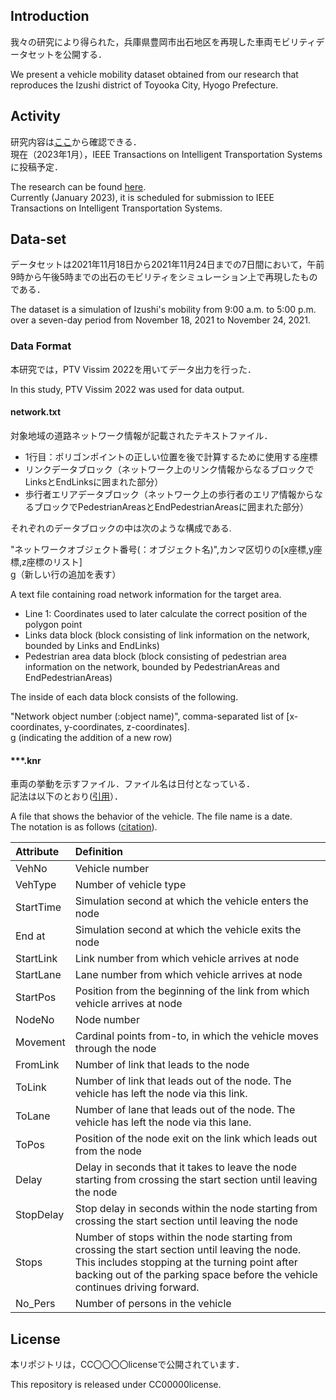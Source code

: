 ## Introduction
我々の研究により得られた，兵庫県豊岡市出石地区を再現した車両モビリティデータセットを公開する．


We present a vehicle mobility dataset obtained from our research that reproduces the Izushi district of Toyooka City, Hyogo Prefecture.

## Activity
研究内容は[ここ](https://ieeexplore.ieee.org/abstract/document/9767393)から確認できる．
<br>
現在（2023年1月），IEEE Transactions on Intelligent Transportation Systemsに投稿予定．


The research can be found [here](https://ieeexplore.ieee.org/abstract/document/9767393).
<br>
Currently (January 2023), it is scheduled for submission to IEEE Transactions on Intelligent Transportation Systems.

## Data-set
データセットは2021年11月18日から2021年11月24日までの7日間において，午前9時から午後5時までの出石のモビリティをシミュレーション上で再現したものである．


The dataset is a simulation of Izushi's mobility from 9:00 a.m. to 5:00 p.m. over a seven-day period from November 18, 2021 to November 24, 2021.

### Data Format
本研究では，PTV Vissim 2022を用いてデータ出力を行った．


In this study, PTV Vissim 2022 was used for data output.

#### network.txt
対象地域の道路ネットワーク情報が記載されたテキストファイル．

- 1行目：ポリゴンポイントの正しい位置を後で計算するために使用する座標
- リンクデータブロック（ネットワーク上のリンク情報からなるブロックでLinksとEndLinksに囲まれた部分）
- 歩行者エリアデータブロック（ネットワーク上の歩行者のエリア情報からなるブロックでPedestrianAreasとEndPedestrianAreasに囲まれた部分）

それぞれのデータブロックの中は次のような構成である.

"ネットワークオブジェクト番号(：オブジェクト名)",カンマ区切りの[x座標,y座標,z座標のリスト]
<br>
g（新しい行の追加を表す）


A text file containing road network information for the target area.

- Line 1: Coordinates used to later calculate the correct position of the polygon point
- Links data block (block consisting of link information on the network, bounded by Links and EndLinks)
- Pedestrian area data block (block consisting of pedestrian area information on the network, bounded by PedestrianAreas and EndPedestrianAreas)

The inside of each data block consists of the following.

"Network object number (:object name)", comma-separated list of [x-coordinates, y-coordinates, z-coordinates].
<br>
g (indicating the addition of a new row)

#### ***.knr
車両の挙動を示すファイル．ファイル名は日付となっている．
<br>
記法は以下のとおり([引用](https://cgi.ptvgroup.com/vision-help/VISSIM_2022_ENG/Content/11_Auswertungen/AuswertungKnotenauswertung.htm)）．


A file that shows the behavior of the vehicle. The file name is a date.
<br>
The notation is as follows ([citation](https://cgi.ptvgroup.com/vision-help/VISSIM_2022_ENG/Content/11_Auswertungen/AuswertungKnotenauswertung.htm)).

|Attribute|Definition|
|:--|:--|
|VehNo|Vehicle number|
|VehType|Number of vehicle type|
|StartTime|Simulation second at which the vehicle enters the node|
|End at|Simulation second at which the vehicle exits the node|
|StartLink|Link number from which vehicle arrives at node|
|StartLane|Lane number from which vehicle arrives at node|
|StartPos|Position from the beginning of the link from which vehicle arrives at node|
|NodeNo|Node number|
|Movement|Cardinal points from-to, in which the vehicle moves through the node|
|FromLink|Number of link that leads to the node|
|ToLink|Number of link that leads out of the node. The vehicle has left the node via this link.|
|ToLane|Number of lane that leads out of the node. The vehicle has left the node via this lane.|
|ToPos|Position of the node exit on the link which leads out from the node|
|Delay|Delay in seconds that it takes to leave the node starting from crossing the start section until leaving the node|
|StopDelay|Stop delay in seconds within the node starting from crossing the start section until leaving the node|
|Stops|Number of stops within the node starting from crossing the start section until leaving the node. This includes stopping at the turning point after backing out of the parking space before the vehicle continues driving forward.|
|No_Pers|Number of persons in the vehicle|

## License
本リポジトリは，CC〇〇〇〇licenseで公開されています．


This repository is released under CC00000license.
